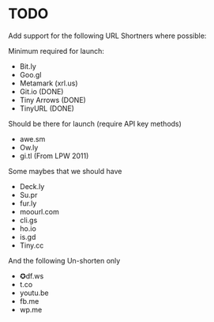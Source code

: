 TODO
====

Add support for the following URL Shortners where possible:

Minimum required for launch:

- Bit.ly
- Goo.gl
- Metamark (xrl.us)
- Git.io (DONE)
- Tiny Arrows (DONE)
- TinyURL (DONE)

Should be there for launch (require API key methods)

- awe.sm
- Ow.ly
- gi.tl (From LPW 2011)

Some maybes that we should have

- Deck.ly
- Su.pr
- fur.ly
- moourl.com
- cli.gs
- ho.io
- is.gd
- Tiny.cc

And the following Un-shorten only

- ✪df.ws
- t.co
- youtu.be
- fb.me
- wp.me
